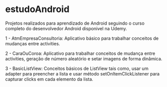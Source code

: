 # estudoAndroid
Projetos realizados para aprendizado de Android seguindo o curso completo do desenvolvedor Android disponivel na Udemy.

1 - AtmEmpresaConsultoria: Aplicativo básico para trabalhar conceitos de mudanças entre activities.

2 - CaraOuCoroa: Aplicativo para trabalhar conceitos de mudança entre activities, geração de número aleatório e setar imagens de forma dinâmica.

3 - BasicListView: Conceitos básicos de ListView tais como, usar um adapter para preencher a lista e usar método setOnItemClickListener para capturar clicks em cada elemento da lista.

